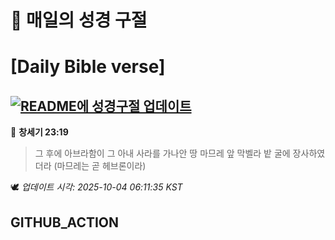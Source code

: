 # 🙏 매일의 성경 구절
# [Daily Bible verse]
## [![README에 성경구절 업데이트](https://github.com/DONGSUKA/first_test/actions/workflows/update-readme-bible.yml/badge.svg)](https://github.com/DONGSUKA/first_test/actions/workflows/update-readme-bible.yml)
<!-- START_BIBLE_VERSE -->
📖 **창세기 23:19**
> 그 후에 아브라함이 그 아내 사라를 가나안 땅 마므레 앞 막벨라 밭 굴에 장사하였더라 (마므레는 곧 헤브론이라)

🕊️ _업데이트 시각: 2025-10-04 06:11:35 KST_
  <!-- END_BIBLE_VERSE -->
## GITHUB_ACTION
